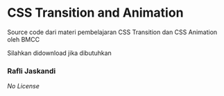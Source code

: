 # CSS Transition and Animation

Source code dari materi pembelajaran CSS Transition dan CSS Animation oleh BMCC

Silahkan didownload jika dibutuhkan

### **Rafli Jaskandi**

*No License*